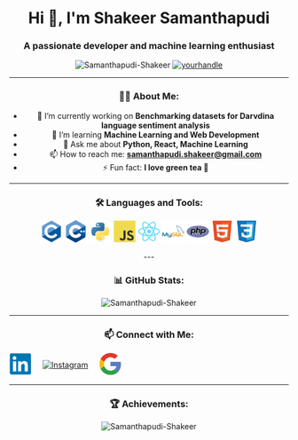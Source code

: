 <div align="center">

# Hi 👋, I'm Shakeer Samanthapudi

### A passionate developer and machine learning enthusiast

<p>
  <img src="https://komarev.com/ghpvc/?username=Samanthapudi-Shakeer&label=Profile%20Views&color=0e75b6&style=flat" alt="Samanthapudi-Shakeer" />
  <a href="https://twitter.com/yourhandle">
    <img src="https://img.shields.io/twitter/follow/yourhandle?logo=twitter&style=for-the-badge" alt="yourhandle" />
  </a>
</p>

---

### 👨‍💻 About Me:
- 🔭 I’m currently working on **Benchmarking datasets for Darvdina language sentiment analysis**
- 🌱 I’m learning **Machine Learning and Web Development**
- 💬 Ask me about **Python, React, Machine Learning**
- 📫 How to reach me: **[samanthapudi.shakeer@gmail.com](mailto:samanthapudi.shakeer@gmail.com)**
- ⚡ Fun fact: **I love green tea 🍵**

---

### 🛠️ Languages and Tools:
<p align="center"> 
  <!-- C -->
  <img src="https://raw.githubusercontent.com/devicons/devicon/master/icons/c/c-original.svg" alt="C" width="40" height="40"/> 

  <!-- C++ -->
  <img src="https://raw.githubusercontent.com/devicons/devicon/master/icons/cplusplus/cplusplus-original.svg" alt="C++" width="40" height="40"/>

  <!-- Python -->
  <img src="https://raw.githubusercontent.com/devicons/devicon/master/icons/python/python-original.svg" alt="Python" width="40" height="40"/>

  <!-- JavaScript -->
  <img src="https://raw.githubusercontent.com/devicons/devicon/master/icons/javascript/javascript-original.svg" alt="JavaScript" width="40" height="40"/>

  <!-- React -->
  <img src="https://raw.githubusercontent.com/devicons/devicon/master/icons/react/react-original.svg" alt="React" width="40" height="40"/>

  <!-- MySQL -->
  <img src="https://raw.githubusercontent.com/devicons/devicon/master/icons/mysql/mysql-original-wordmark.svg" alt="MySQL" width="40" height="40"/>

  <!-- PHP -->
  <img src="https://raw.githubusercontent.com/devicons/devicon/master/icons/php/php-original.svg" alt="PHP" width="40" height="40"/>

  <!-- HTML -->
  <img src="https://raw.githubusercontent.com/devicons/devicon/master/icons/html5/html5-original.svg" alt="HTML" width="40" height="40"/>

  <!-- CSS -->
  <img src="https://raw.githubusercontent.com/devicons/devicon/master/icons/css3/css3-original.svg" alt="CSS" width="40" height="40"/>
</p>
---

### 📊 GitHub Stats:

<!--<p align="center">-
  <img src="https://github-readme-stats.vercel.app/api?username=Samanthapudi-Shakeer&show_icons=true&theme=radical" alt="Samanthapudi-Shakeer" />
</p>-->

<p align="center">
  <img src="https://github-readme-stats.vercel.app/api/top-langs/?username=Samanthapudi-Shakeer&layout=compact&theme=radical" alt="Samanthapudi-Shakeer" />
</p>

---

### 📫 Connect with Me:
<p align="center" style="display: flex; align-items: center;">
  <!-- LinkedIn -->
  <a href="https://linkedin.com/in/shakeer-samanthapudi/" target="blank" style="margin-right: 20px;">
    <img src="https://raw.githubusercontent.com/devicons/devicon/master/icons/linkedin/linkedin-original.svg" alt="LinkedIn" height="40" width="40" />
  </a>

  <!-- Instagram -->
  <a href="https://instagram.com/sriram_s27" target="blank" style="margin-right: 20px;">
    <img src="https://upload.wikimedia.org/wikipedia/commons/a/a5/Instagram_icon.png" alt="Instagram" height="40" width="40" />
  </a>

  <!-- Email -->
  <a href="mailto:samanthapudi.shakeer@gmail.com">
    <img src="https://raw.githubusercontent.com/devicons/devicon/master/icons/google/google-original.svg" alt="Email" height="40" width="40" />
  </a>
</p>

---

### 🏆 Achievements:

<p align="center">
  <img src="https://github-profile-trophy.vercel.app/?username=Samanthapudi-Shakeer&theme=onedark" alt="Samanthapudi-Shakeer" />
</p>

</div>
